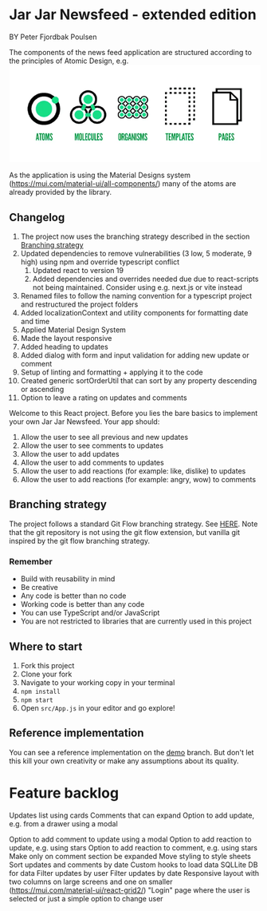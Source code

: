 # Jar Jar Newsfeed - extended edition

BY Peter Fjordbak Poulsen

The components of the news feed application are structured according to the principles of Atomic Design, e.g.
![Atomic Design](docs/image.png)

As the application is using the Material Designs system (https://mui.com/material-ui/all-components/) many of the atoms are already provided by the library.

## Changelog

1. The project now uses the branching strategy described in the section [Branching strategy](#branching-strategy)
1. Updated dependencies to remove vulnerabilities (3 low, 5 moderate, 9 high) using npm and override typescript conflict
   1. Updated react to version 19
   1. Added dependencies and overrides needed due due to react-scripts not being maintained. Consider using e.g. next.js or vite instead
1. Renamed files to follow the naming convention for a typescript project and restructured the project folders
1. Added localizationContext and utility components for formatting date and time
1. Applied Material Design System
1. Made the layout responsive
1. Added heading to updates
1. Added dialog with form and input validation for adding new update or comment
1. Setup of linting and formatting + applying it to the code
1. Created generic sortOrderUtil that can sort by any property descending or ascending
1. Option to leave a rating on updates and comments

Welcome to this React project. Before you lies the bare basics to implement your own Jar Jar Newsfeed. Your app should:

1.  Allow the user to see all previous and new updates
1.  Allow the user to see comments to updates
1.  Allow the user to add updates
1.  Allow the user to add comments to updates
1.  Allow the user to add reactions (for example: like, dislike) to updates
1.  Allow the user to add reactions (for example: angry, wow) to comments

## Branching strategy

The project follows a standard Git Flow branching strategy. See [HERE](https://www.atlassian.com/git/tutorials/comparing-workflows/gitflow-workflow). Note that the git repository is not using the git flow extension, but vanilla git inspired by the git flow branching strategy.

### Remember

- Build with reusability in mind
- Be creative
- Any code is better than no code
- Working code is better than any code
- You can use TypeScript and/or JavaScript
- You are not restricted to libraries that are currently used in this project

## Where to start

1.  Fork this project
2.  Clone your fork
3.  Navigate to your working copy in your terminal
4.  `npm install`
5.  `npm start`
6.  Open `src/App.js` in your editor and go explore!

## Reference implementation

You can see a reference implementation on the [demo](https://github.com/uvdata/jarjar-newsfeed/tree/demo) branch. But
don't let this kill your own creativity or make any assumptions about its quality.

# Feature backlog

Updates list using cards
Comments that can expand
Option to add update, e.g. from a drawer using a modal

Option to add comment to update using a modal
Option to add reaction to update, e.g. using stars
Option to add reaction to comment, e.g. using stars
Make only on comment section be expanded
Move styling to style sheets
Sort updates and comments by date
Custom hooks to load data
SQLLite DB for data
Filter updates by user
Filter updates by date
Responsive layout with two columns on large screens and one on smaller (https://mui.com/material-ui/react-grid2/)
"Login" page where the user is selected or just a simple option to change user
